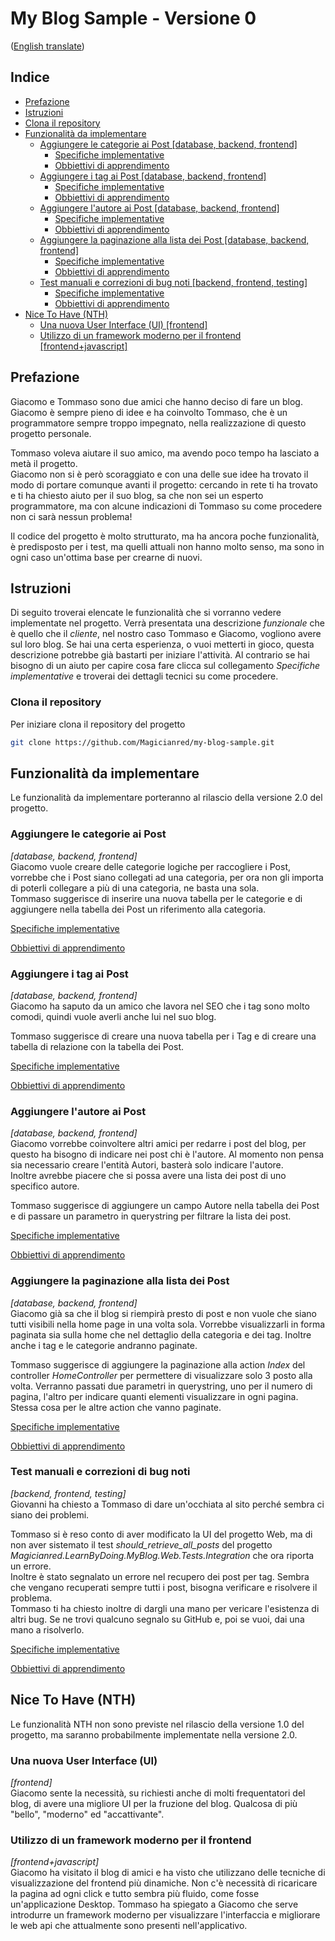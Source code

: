 # My Blog Sample - Versione 0
([English translate](README.md))

## Indice

- [Prefazione](#prefazione)  
- [Istruzioni](#istruzioni)  
- [Clona il repository](#clona-il-repository)
- [Funzionalità da implementare](#funzionalità-da-implementare)  
    - [Aggiungere le categorie ai Post [database, backend, frontend]](#aggiungere-le-categorie-ai-post)
        - [Specifiche implementative](Features/PostCategories_IT.md) 
        - [Obbiettivi di apprendimento](LearningGoals/PostCategories_IT.md)  
    - [Aggiungere i tag ai Post [database, backend, frontend]](#aggiungere-i-tag-ai-post)
        - [Specifiche implementative](Features/PostTags_IT.md) 
        - [Obbiettivi di apprendimento](LearningGoals/PostTags_IT.md)  
    - [Aggiungere l'autore ai Post [database, backend, frontend]](#aggiungere-l'autore-ai-post)
        - [Specifiche implementative](Features/PostAuthor_IT.md) 
        - [Obbiettivi di apprendimento](LearningGoals/PostAuthor_IT.md)  
    - [Aggiungere la paginazione alla lista dei Post [database, backend, frontend]](#aggiungere-la-paginazione-alla-lista-dei-post)
        - [Specifiche implementative](Features/PostPagination_IT.md) 
        - [Obbiettivi di apprendimento](LearningGoals/PostPagination_IT.md)  
    - [Test manuali e correzioni di bug noti [backend, frontend, testing]](#test-manuali-e-correzioni-di-bug-noti)
        - [Specifiche implementative](Features/TestingAndBugFixing_IT.md) 
        - [Obbiettivi di apprendimento](LearningGoals/TestingAndBugFixing_IT.md)  
- [Nice To Have (NTH)](#nice-to-have-(nth))  
    - [Una nuova User Interface (UI) [frontend]](#una-nuova-user-interface-(ui))  
    - [Utilizzo di un framework moderno per il frontend [frontend+javascript]](#utilizzo-di-un-framework-moderno-per-il-frontend)  

## Prefazione
Giacomo e Tommaso sono due amici che hanno deciso di fare un blog.  
Giacomo è sempre pieno di idee e ha coinvolto Tommaso, che è un programmatore sempre troppo impegnato, nella realizzazione di questo progetto personale.  

Tommaso voleva aiutare il suo amico, ma avendo poco tempo ha lasciato a metà il progetto.  
Giacomo non si è però scoraggiato e con una delle sue idee ha trovato il modo di portare comunque avanti il progetto: cercando in rete ti ha trovato e ti ha chiesto aiuto per il suo blog, sa che non sei un esperto programmatore, ma con alcune indicazioni di Tommaso su come procedere non ci sarà nessun problema!  

Il codice del progetto è molto strutturato, ma ha ancora poche funzionalità, è predisposto per i test, ma quelli attuali non hanno molto senso, ma sono in ogni caso un'ottima base per crearne di nuovi.  

## Istruzioni
Di seguito troverai elencate le funzionalità che si vorranno vedere implementate nel progetto. Verrà presentata una descrizione *funzionale* che è quello che il *cliente*, nel nostro caso Tommaso e Giacomo, vogliono avere sul loro blog. Se hai una certa esperienza, o vuoi metterti in gioco, questa descrizione potrebbe già bastarti per iniziare l'attività. Al contrario se hai bisogno di un aiuto per capire cosa fare clicca sul collegamento *Specifiche implementative* e troverai dei dettagli tecnici su come procedere.  

### Clona il repository
Per iniziare clona il repository del progetto

```bash
git clone https://github.com/Magicianred/my-blog-sample.git
```

## Funzionalità da implementare
Le funzionalità da implementare porteranno al rilascio della versione 2.0 del progetto.  

### Aggiungere le categorie ai Post
*[database, backend, frontend]*  
Giacomo vuole creare delle categorie logiche per raccogliere i Post, vorrebbe che i Post siano collegati ad una categoria, per ora non gli importa di poterli collegare a più di una categoria, ne basta una sola.  
Tommaso suggerisce di inserire una nuova tabella per le categorie e di aggiungere nella tabella dei Post un riferimento alla categoria.  

[Specifiche implementative](Features/PostCategories_IT.md)  

[Obbiettivi di apprendimento](LearningGoals/PostCategories_IT.md)  

### Aggiungere i tag ai Post
*[database, backend, frontend]*  
Giacomo ha saputo da un amico che lavora nel SEO che i tag sono molto comodi, quindi vuole averli anche lui nel suo blog.  

Tommaso suggerisce di creare una nuova tabella per i Tag e di creare una tabella di relazione con la tabella dei Post.  

[Specifiche implementative](Features/PostTags_IT.md)  

[Obbiettivi di apprendimento](LearningGoals/PostTags_IT.md)  

### Aggiungere l'autore ai Post
*[database, backend, frontend]*  
Giacomo vorrebbe coinvoltere altri amici per redarre i post del blog, per questo ha bisogno di indicare nei post chi è l'autore. Al momento non pensa sia necessario creare l'entità Autori, basterà solo indicare l'autore.  
Inoltre avrebbe piacere che si possa avere una lista dei post di uno specifico autore.  

Tommaso suggerisce di aggiungere un campo Autore nella tabella dei Post e di passare un parametro in querystring per filtrare la lista dei post.  

[Specifiche implementative](Features/PostAuthor_IT.md)  

[Obbiettivi di apprendimento](LearningGoals/PostAuthor_IT.md)  

### Aggiungere la paginazione alla lista dei Post
*[database, backend, frontend]*  
Giacomo già sa che il blog si riempirà presto di post e non vuole che siano tutti visibili nella home page in una volta sola. Vorrebbe visualizzarli in forma paginata sia sulla home che nel dettaglio della categoria e dei tag. Inoltre anche i tag e le categorie andranno paginate.    

Tommaso suggerisce di aggiungere la paginazione alla action *Index* del controller *HomeController* per permettere di visualizzare solo 3 posto alla volta. Verranno passati due parametri in querystring, uno per il numero di pagina, l'altro per indicare quanti elementi visualizzare in ogni pagina. Stessa cosa per le altre action che vanno paginate.  

[Specifiche implementative](Features/PostPagination_IT.md)  

[Obbiettivi di apprendimento](LearningGoals/PostPagination_IT.md)  

### Test manuali e correzioni di bug noti
*[backend, frontend, testing]*  
Giovanni ha chiesto a Tommaso di dare un'occhiata al sito perché sembra ci siano dei problemi.  

Tommaso si è reso conto di aver modificato la UI del progetto Web, ma di non aver sistemato il test *should_retrieve_all_posts* del progetto *Magicianred.LearnByDoing.MyBlog.Web.Tests.Integration* che ora riporta un errore.  
Inoltre è stato segnalato un errore nel recupero dei post per tag. Sembra che vengano recuperati sempre tutti i post, bisogna verificare e risolvere il problema.  
Tommaso ti ha chiesto inoltre di dargli una mano per vericare l'esistenza di altri bug. Se ne trovi qualcuno segnalo su GitHub e, poi se vuoi, dai una mano a risolverlo.  

[Specifiche implementative](Features/TestingAndBugFixing_IT.md)  

[Obbiettivi di apprendimento](LearningGoals/TestingAndBugFixing_IT.md)  

## Nice To Have (NTH)
Le funzionalità NTH non sono previste nel rilascio della versione 1.0 del progetto, ma saranno probabilmente implementate nella versione 2.0.  

### Una nuova User Interface (UI)
*[frontend]*  
Giacomo sente la necessità, su richiesti anche di molti frequentatori del blog, di avere una migliore UI per la fruzione del blog. Qualcosa di più "bello", "moderno" ed "accattivante".

### Utilizzo di un framework moderno per il frontend
*[frontend+javascript]*  
Giacomo ha visitato il blog di amici e ha visto che utilizzano delle tecniche di visualizzazione del frontend più dinamiche. Non c'è necessità di ricaricare la pagina ad ogni click e tutto sembra più fluido, come fosse un'applicazione Desktop. Tommaso ha spiegato a Giacomo che serve introdurre un framework moderno per visualizzare l'interfaccia e migliorare le web api che attualmente sono presenti nell'applicativo.

